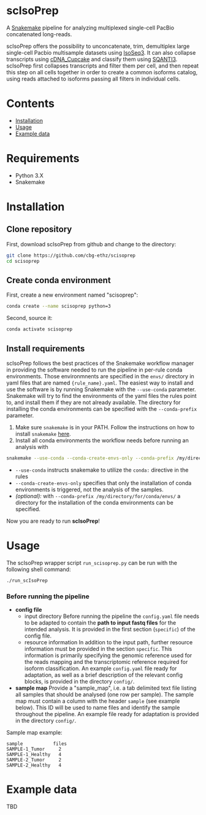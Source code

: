# scIsoPrep
A [Snakemake](https://snakemake.github.io/) pipeline for analyzing multiplexed single-cell PacBio concatenated long-reads.

scIsoPrep offers the possibility to unconcatenate, trim, demultiplex large single-cell Pacbio multisample datasets using [IsoSeq3](https://isoseq.how/). It can also collapse transcripts using [cDNA_Cupcake](https://github.com/Magdoll/cDNA_Cupcake) and classify them using [SQANTI3](https://github.com/ConesaLab/SQANTI3). scIsoPrep first collapses transcripts and filter them per cell, and then repeat this step on all cells together in order to create a common isoforms catalog, using reads attached to isoforms passing all filters in individual cells. 

# Contents
- [Installation](#Installation)
- [Usage](#Usage)
- [Example data](#Example-data)

# Requirements
- Python 3.X
- Snakemake

# Installation

## Clone repository
First, download scIsoPrep from github and change to the directory:
```bash
git clone https://github.com/cbg-ethz/scisoprep
cd scisoprep
```

## Create conda environment
First, create a new environment named "scisoprep":
```bash
conda create --name scisoprep python=3
```

Second, source it:
```bash
conda activate scisoprep
```

## Install requirements

scIsoPrep follows the best practices of the Snakemake workflow manager in providing the software needed to run the pipeline in per-rule conda environments. Those environmnents are specified in the `envs/` directory in yaml files that are named `{rule_name}.yaml`. The easiest way to install and use the software is by running Snakemake with the `--use-conda` parameter. Snakemake will try to find the environments of the yaml files the rules point to, and install them if they are not already available. The directory for installing the conda environments can be specified with the `--conda-prefix` parameter.

1. Make sure `snakemake` is in your PATH.
   Follow the instructions on how to install `snakemake` [here](https://snakemake.readthedocs.io/en/stable/getting_started/installation.html).
2. Install all conda environments the workflow needs before running an analysis with

```bash
snakemake --use-conda --conda-create-envs-only --conda-prefix /my/directory/for/conda/envs/ -s workflow/snakefile_basic.smk --configfile config/config.yaml
```

- `--use-conda` instructs snakemake to utilize the `conda:` directive in the rules
- `--conda-create-envs-only` specifies that only the installation of conda environments is triggered, not the analysis of the samples.
- *(optional):* with `--conda-prefix /my/directory/for/conda/envs/` a directory for the installation of the conda environments can be specified.


Now you are ready to run **scIsoPrep**!

# Usage
The scIsoPrep wrapper script `run_scisoprep.py` can be run with the following shell command:
```bash
./run_scIsoPrep 
```
### Before running the pipeline

* **config file**
  * input directory
    Before running the pipeline the `config.yaml` file needs to be adapted to contain the **path to input fastq files** for the intended analysis. It is provided in the first section (`specific`) of the config file.
  * resource information
    In addition to the input path, further resource information must be provided in the section `specific`. This information is primarily specifying
     the genomic reference used for the reads mapping and the transcriptomic reference required for isoform classification. An example `config.yaml` file ready for adaptation, as
    well as a brief description of the relevant config blocks, is provided in the directory `config/`.
* **sample map**
Provide a "sample_map", i.e. a tab delimited text file listing all samples that should be analysed (one row per sample).
The sample map must contain a column with the header `sample` (see example below). This ID will be used to name files and identify the sample throughout the pipeline.
An example file ready for adaptation is provided in the directory `config/`.

Sample map example:
```
sample           files
SAMPLE-1_Tumor     2
SAMPLE-1_Healthy   4
SAMPLE-2_Tumor     2
SAMPLE-2_Healthy   4
```

# Example data

TBD